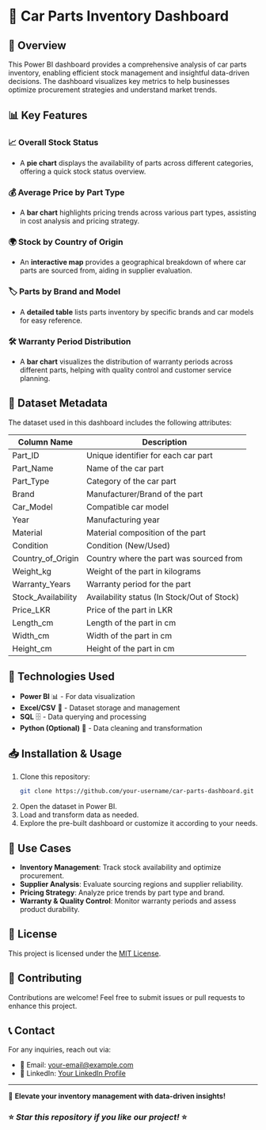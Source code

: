 # 🚗 Car Parts Inventory Dashboard

## 📌 Overview
This Power BI dashboard provides a comprehensive analysis of car parts inventory, enabling efficient stock management and insightful data-driven decisions. The dashboard visualizes key metrics to help businesses optimize procurement strategies and understand market trends.

## 📊 Key Features

### 📈 Overall Stock Status
- A **pie chart** displays the availability of parts across different categories, offering a quick stock status overview.

### 💰 Average Price by Part Type
- A **bar chart** highlights pricing trends across various part types, assisting in cost analysis and pricing strategy.

### 🌍 Stock by Country of Origin
- An **interactive map** provides a geographical breakdown of where car parts are sourced from, aiding in supplier evaluation.

### 🏷️ Parts by Brand and Model
- A **detailed table** lists parts inventory by specific brands and car models for easy reference.

### 🛠️ Warranty Period Distribution
- A **bar chart** visualizes the distribution of warranty periods across different parts, helping with quality control and customer service planning.

## 📂 Dataset Metadata
The dataset used in this dashboard includes the following attributes:

| Column Name           | Description                                        |
|-----------------------|----------------------------------------------------|
| Part_ID              | Unique identifier for each car part               |
| Part_Name            | Name of the car part                               |
| Part_Type            | Category of the car part                          |
| Brand               | Manufacturer/Brand of the part                    |
| Car_Model           | Compatible car model                              |
| Year                | Manufacturing year                                 |
| Material            | Material composition of the part                  |
| Condition           | Condition (New/Used)                              |
| Country_of_Origin   | Country where the part was sourced from           |
| Weight_kg           | Weight of the part in kilograms                   |
| Warranty_Years      | Warranty period for the part                      |
| Stock_Availability  | Availability status (In Stock/Out of Stock)       |
| Price_LKR           | Price of the part in LKR                          |
| Length_cm           | Length of the part in cm                          |
| Width_cm            | Width of the part in cm                           |
| Height_cm           | Height of the part in cm                          |

## 🚀 Technologies Used
- **Power BI** 📊 - For data visualization
- **Excel/CSV** 📄 - Dataset storage and management
- **SQL** 🗄️ - Data querying and processing
- **Python (Optional)** 🐍 - Data cleaning and transformation

## 📥 Installation & Usage
1. Clone this repository:
   ```bash
   git clone https://github.com/your-username/car-parts-dashboard.git
   ```
2. Open the dataset in Power BI.
3. Load and transform data as needed.
4. Explore the pre-built dashboard or customize it according to your needs.

## 🎯 Use Cases
- **Inventory Management**: Track stock availability and optimize procurement.
- **Supplier Analysis**: Evaluate sourcing regions and supplier reliability.
- **Pricing Strategy**: Analyze price trends by part type and brand.
- **Warranty & Quality Control**: Monitor warranty periods and assess product durability.

## 📜 License
This project is licensed under the [MIT License](LICENSE).

## 🤝 Contributing
Contributions are welcome! Feel free to submit issues or pull requests to enhance this project.

## 📞 Contact
For any inquiries, reach out via:
- 📧 Email: your-email@example.com
- 🔗 LinkedIn: [Your LinkedIn Profile](https://linkedin.com/in/your-profile)

---
🚀 **Elevate your inventory management with data-driven insights!**

### ⭐ *Star this repository if you like our project!* ⭐
